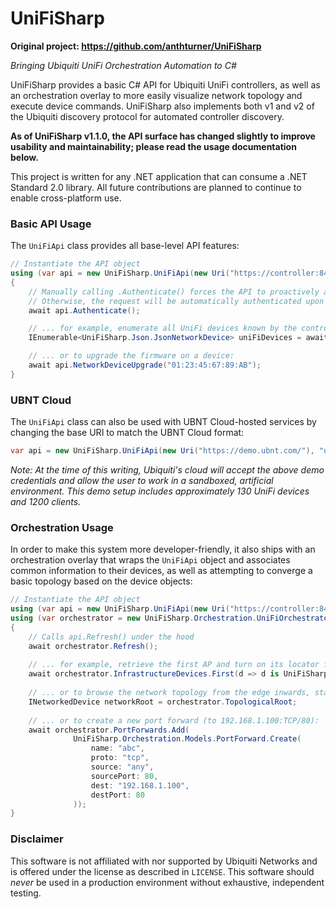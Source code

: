 # UniFiSharp

**Original project: https://github.com/anthturner/UniFiSharp**

_Bringing Ubiquiti UniFi Orchestration Automation to C#_

UniFiSharp provides a basic C# API for Ubiquiti UniFi controllers, as well as an orchestration overlay to more easily visualize network topology and execute device commands. UniFiSharp also implements both v1 and v2 of the Ubiquiti discovery protocol for automated controller discovery.

**As of UniFiSharp v1.1.0, the API surface has changed slightly to improve usability and maintainability; please read the usage documentation below.**

This project is written for any .NET application that can consume a .NET Standard 2.0 library. All future contributions are planned to continue to enable cross-platform use.

### Basic API Usage
The `UniFiApi` class provides all base-level API features:

```csharp
// Instantiate the API object
using (var api = new UniFiSharp.UniFiApi(new Uri("https://controller:8443"), "username", "password", "siteName"))
{
    // Manually calling .Authenticate() forces the API to proactively authenticate.
    // Otherwise, the request will be automatically authenticated upon receiving an unauthorized error.
	await api.Authenticate();

	// ... for example, enumerate all UniFi devices known by the controller:
    IEnumerable<UniFiSharp.Json.JsonNetworkDevice> uniFiDevices = await api.NetworkDeviceList();

	// ... or to upgrade the firmware on a device:
	await api.NetworkDeviceUpgrade("01:23:45:67:89:AB");
}
```

### UBNT Cloud
The `UniFiApi` class can also be used with UBNT Cloud-hosted services by changing the base URI to match the UBNT Cloud format:

```csharp
var api = new UniFiSharp.UniFiApi(new Uri("https://demo.ubnt.com/"), "username", "password")
```

*Note: At the time of this writing, Ubiquiti's cloud will accept the above demo credentials and allow the user to work in a sandboxed, artificial environment. This demo setup includes approximately 130 UniFi devices and 1200 clients.*

### Orchestration Usage
In order to make this system more developer-friendly, it also ships with an orchestration overlay that wraps the `UniFiApi` object and associates common information to their devices, as well as attempting to converge a basic topology based on the device objects:

```csharp
// Instantiate the API object
using (var api = new UniFiSharp.UniFiApi(new Uri("https://controller:8443"), "username", "password", "siteName"))
using (var orchestrator = new UniFiSharp.Orchestration.UniFiOrchestrator(api))
{    
    // Calls api.Refresh() under the hood
    await orchestrator.Refresh();
    
    // ... for example, retrieve the first AP and turn on its locator for 5 seconds:
    await orchestrator.InfrastructureDevices.First(d => d is UniFiSharp.Orchestration.Devices.AccessPointInfrastructureNetworkedDevice).Locate(5000);
    
    // ... or to browse the network topology from the edge inwards, start from:
    INetworkedDevice networkRoot = orchestrator.TopologicalRoot;
    
    // ... or to create a new port forward (to 192.168.1.100:TCP/80):
    await orchestrator.PortForwards.Add(
              UniFiSharp.Orchestration.Models.PortForward.Create(
                  name: "abc",
                  proto: "tcp",
                  source: "any",
                  sourcePort: 80,
                  dest: "192.168.1.100",
                  destPort: 80
              ));
}
```

### Disclaimer
This software is not affiliated with nor supported by Ubiquiti Networks and is offered under the license as described in `LICENSE`. This software should *never* be used in a production environment without exhaustive, independent testing.
